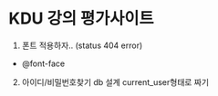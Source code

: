 # KDU 강의 평가사이트

1. 폰트 적용하자.. (status 404 error) 
 - @font-face

2. 아이디/비밀번호찾기
   db 설계
   current_user형태로 짜기